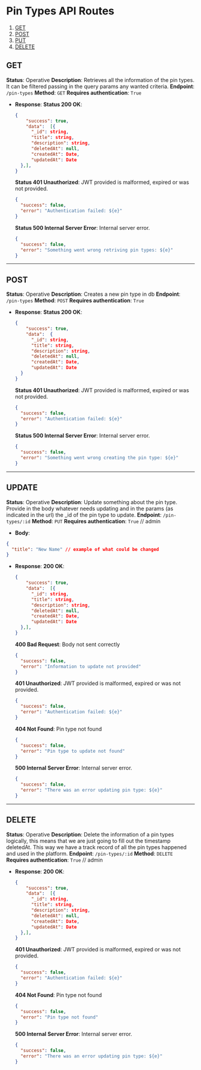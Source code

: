 # Pin Types API Routes

1. [GET](#get)
2. [POST](#post)
3. [PUT](#put)
4. [DELETE](#delete)

## GET

**Status**: Operative
**Description**: Retrieves all the information of the pin types. It can be filtered passing in the query params any wanted criteria.
**Endpoint**: `/pin-types`
**Method**: `GET`
**Requires authentication**: `True`

- **Response**:
  **Status 200 OK**:

  ```json
  {
      "success": true,
      "data":  [{
        "_id": string,
        "title": string,
        "description": string,
        "deletedAt": null,
        "createdAt": Date,
        "updatedAt": Date
    },],
  }

  ```

  **Status 401 Unauthorized**: JWT provided is malformed, expired or was not provided.

  ```json
  {
    "success": false,
    "error": "Authentication failed: ${e}"
  }
  ```

  **Status 500 Internal Server Error**: Internal server error.

  ```json
  {
    "success": false,
    "error": "Something went wrong retriving pin types: ${e}"
  }
  ```

---

## POST

**Status**: Operative
**Description**: Creates a new pin type in db
**Endpoint**: `/pin-types`
**Method**: `POST`
**Requires authentication**: `True`

- **Response**:
  **Status 200 OK**:

  ```json
  {
      "success": true,
      "data":  {
        "_id": string,
        "title": string,
        "description": string,
        "deletedAt": null,
        "createdAt": Date,
        "updatedAt": Date
    }
  }

  ```

  **Status 401 Unauthorized**: JWT provided is malformed, expired or was not provided.

  ```json
  {
    "success": false,
    "error": "Authentication failed: ${e}"
  }
  ```

  **Status 500 Internal Server Error**: Internal server error.

  ```json
  {
    "success": false,
    "error": "Something went wrong creating the pin type: ${e}"
  }
  ```

---

## UPDATE

**Status**: Operative
**Description**: Update something about the pin type. Provide in the body whatever needs updating and in the params (as indicated in the url) the _id of the pin type to update.
**Endpoint**: `/pin-types/:id`
**Method**: `PUT`
**Requires authentication**: `True` // admin

- **Body**:

```json
{
  "title": "New Name" // example of what could be changed
}
```

- **Response**:
  **200 OK**:

  ```json
  {
      "success": true,
      "data":  [{
        "_id": string,
        "title": string,
        "description": string,
        "deletedAt": null,
        "createdAt": Date,
        "updatedAt": Date
    },],
  }

  ```

  **400 Bad Request**: Body not sent correctly

  ```json
  {
    "success": false,
    "error": "Information to update not provided"
  }
  ```

  **401 Unauthorized**: JWT provided is malformed, expired or was not provided.

  ```json
  {
    "success": false,
    "error": "Authentication failed: ${e}"
  }
  ```

  **404 Not Found**: Pin type not found

  ```json
  {
    "success": false,
    "error": "Pin type to update not found"
  }
  ```

  **500 Internal Server Error**: Internal server error.

  ```json
  {
    "success": false,
    "error": "There was an error updating pin type: ${e}"
  }
  ```

---

## DELETE

**Status**: Operative
**Description**: Delete the information of a pin types logically, this means that we are just going to fill out the timestamp deletedAt. This way we have a track record of all the pin types happened and used in the platform.
**Endpoint**: `/pin-types/:id`
**Method**: `DELETE`
**Requires authentication**: `True` // admin

- **Response**:
  **200 OK**:

  ```json
  {
      "success": true,
      "data":  [{
        "_id": string,
        "title": string,
        "description": string,
        "deletedAt": null,
        "createdAt": Date,
        "updatedAt": Date
    },],
  }

  ```

  **401 Unauthorized**: JWT provided is malformed, expired or was not provided.

  ```json
  {
    "success": false,
    "error": "Authentication failed: ${e}"
  }
  ```

  **404 Not Found**: Pin type not found

  ```json
  {
    "success": false,
    "error": "Pin type not found"
  }
  ```

  **500 Internal Server Error**: Internal server error.

  ```json
  {
    "success": false,
    "error": "There was an error updating pin type: ${e}"
  }
  ```

